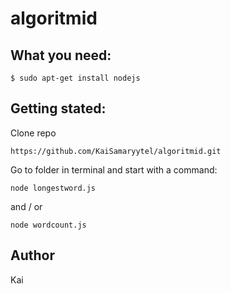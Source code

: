# algoritmid

## What you need:
```
$ sudo apt-get install nodejs
```

## Getting stated:
Clone repo
```
https://github.com/KaiSamaryytel/algoritmid.git
```
Go to folder in terminal and start with a command:
```
node longestword.js
```
and / or
```
node wordcount.js
```

## Author

Kai
